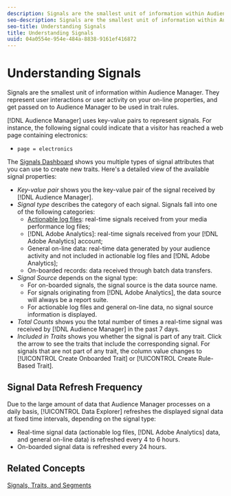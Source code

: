 ```yaml
---
description: Signals are the smallest unit of information within Audience Manager. They represent user interactions or user activity on your online properties, and get passed on to Audience Manager to be used in trait rules.
seo-description: Signals are the smallest unit of information within Audience Manager. They represent user interactions or user activity on your online properties, and get passed on to Audience Manager to be used in trait rules.
seo-title: Understanding Signals
title: Understanding Signals
uuid: 04a0554e-954e-484a-8838-9161ef416872
---
```


# Understanding Signals

Signals are the smallest unit of information within Audience Manager. They represent user interactions or user activity on your on-line properties, and get passed on to Audience Manager to be used in trait rules.

[!DNL Audience Manager] uses key-value pairs to represent signals. For instance, the following signal could indicate that a visitor has reached a web page containing electronics:

* `page = electronics`

The [Signals Dashboard](../../features/data-explorer/data-explorer-signals-dashboard.md#concept_5E4B0FB02D8F4F3DAA5B6F8CF9A4E4C2) shows you multiple types of signal attributes that you can use to create new traits. Here's a detailed view of the available signal properties:

* *Key-value pair* shows you the key-value pair of the signal received by [!DNL Audience Manager].
* *Signal type* describes the category of each signal. Signals fall into one of the following categories:
  * [Actionable log files](/help/using/integration/media-data-integration/actionable-log-files.md): real-time signals received from your media performance log files;
  * [!DNL Adobe Analytics]: real-time signals received from your [!DNL Adobe Analytics] account;
  * General on-line data: real-time data generated by your audience activity and not included in actionable log files and [!DNL Adobe Analytics];
  * On-boarded records: data received through batch data transfers.
* *Signal Source* depends on the signal type:
  * For on-boarded signals, the signal source is the data source name.
  * For signals originating from [!DNL Adobe Analytics], the data source will always be a report suite.
  * For actionable log files and general on-line data, no signal source information is displayed.
* *Total Counts* shows you the total number of times a real-time signal was received by [!DNL Audience Manager] in the past 7 days.
* *Included in Traits* shows you whether the signal is part of any trait. Click the arrow to see the traits that include the corresponding signal. For signals that are not part of any trait, the column value changes to [!UICONTROL Create Onboarded Trait] or [!UICONTROL Create Rule-Based Trait].

## Signal Data Refresh Frequency

Due to the large amount of data that Audience Manager processes on a daily basis, [!UICONTROL Data Explorer] refreshes the displayed signal data at fixed time intervals, depending on the signal type:

* Real-time signal data (actionable log files, [!DNL Adobe Analytics] data, and general on-line data) is refreshed every 4 to 6 hours.
* On-boarded signal data is refreshed every 24 hours.

## Related Concepts

[Signals, Traits, and Segments](/help/using/reference/signal-trait-segment.md)